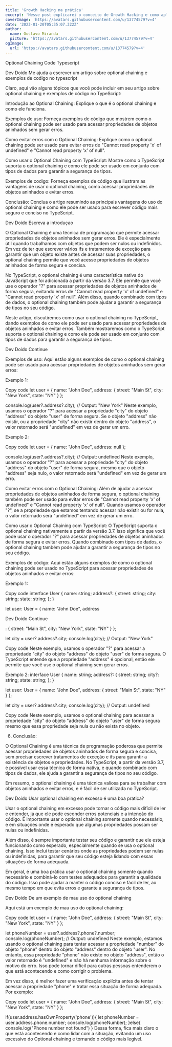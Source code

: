 ```yaml
---
title: 'Growth Hacking na prática'
excerpt: 'Nesse post explicarei o conceito de Growth Hacking e como aplicá-lo na prática.'
coverImage: 'https://avatars.githubusercontent.com/u/13774579?v=4'
date: '2023-01-20T05:35:07.322Z'
author:
  name: Gustavo Miranda
  picture: 'https://avatars.githubusercontent.com/u/13774579?v=4'
ogImage:
  url: 'https://avatars.githubusercontent.com/u/13774579?v=4'
---
```

Optional Chaining Code Typescript


Dev Doido
Me ajuda a escrever um artigo sobre optional chaining e exemplos de codigo no typescript

Claro, aqui vão alguns tópicos que você pode incluir em seu artigo sobre optional chaining e exemplos de código no TypeScript:

Introdução ao Optional Chaining: Explique o que é o optional chaining e como ele funciona.

Exemplos de uso: Forneça exemplos de código que mostrem como o optional chaining pode ser usado para acessar propriedades de objetos aninhados sem gerar erros.

Como evitar erros com o Optional Chaining: Explique como o optional chaining pode ser usado para evitar erros de "Cannot read property 'x' of undefined" e "Cannot read property 'x' of null".

Como usar o Optional Chaining com TypeScript: Mostre como o TypeScript suporta o optional chaining e como ele pode ser usado em conjunto com tipos de dados para garantir a segurança de tipos.

Exemplos de codigo: Forneça exemplos de código que ilustram as vantagens de usar o optional chaining, como acessar propriedades de objetos aninhados e evitar erros.

Conclusão: Conclua o artigo resumindo as principais vantagens do uso do optional chaining e como ele pode ser usado para escrever código mais seguro e conciso no TypeScript.




Dev Doido
Escreva a introduçao

O Optional Chaining é uma técnica de programação que permite acessar propriedades de objetos aninhados sem gerar erros. Ele é especialmente útil quando trabalhamos com objetos que podem ser nulos ou indefinidos. Em vez de ter que escrever vários ifs e tratamentos de exceção para garantir que um objeto existe antes de acessar suas propriedades, o optional chaining permite que você acesse propriedades de objetos aninhados de forma segura e concisa.

No TypeScript, o optional chaining é uma característica nativa do JavaScript que foi adicionada a partir da versão 3.7. Ele permite que você use o operador "?" para acessar propriedades de objetos aninhados de forma segura, evitando erros de "Cannot read property 'x' of undefined" e "Cannot read property 'x' of null". Além disso, quando combinado com tipos de dados, o optional chaining também pode ajudar a garantir a segurança de tipos no seu código.

Neste artigo, discutiremos como usar o optional chaining no TypeScript, dando exemplos de como ele pode ser usado para acessar propriedades de objetos aninhados e evitar erros. Também mostraremos como o TypeScript suporta o optional chaining e como ele pode ser usado em conjunto com tipos de dados para garantir a segurança de tipos.




Dev Doido
Continue

Exemplos de uso:
Aqui estão alguns exemplos de como o optional chaining pode ser usado para acessar propriedades de objetos aninhados sem gerar erros:

Exemplo 1:

Copy code
let user = {
    name: "John Doe",
    address: {
        street: "Main St",
        city: "New York",
        state: "NY"
    }
};

console.log(user?.address?.city);  // Output: "New York"
Neste exemplo, usamos o operador "?" para acessar a propriedade "city" do objeto "address" do objeto "user" de forma segura. Se o objeto "address" não existir, ou a propriedade "city" não existir dentro do objeto "address", o valor retornado será "undefined" em vez de gerar um erro.

Exemplo 2:

Copy code
let user = {
    name: "John Doe",
    address: null
};

console.log(user?.address?.city);  // Output: undefined
Neste exemplo, usamos o operador "?" para acessar a propriedade "city" do objeto "address" do objeto "user" de forma segura, mesmo que o objeto "address" seja nulo, o valor retornado será "undefined" em vez de gerar um erro.

Como evitar erros com o Optional Chaining:
Além de ajudar a acessar propriedades de objetos aninhados de forma segura, o optional chaining também pode ser usado para evitar erros de "Cannot read property 'x' of undefined" e "Cannot read property 'x' of null". Quando usamos o operador "?", se a propriedade que estamos tentando acessar não existir ou for nula, o valor retornado será "undefined" em vez de gerar um erro.

Como usar o Optional Chaining com TypeScript:
O TypeScript suporta o optional chaining nativamente a partir da versão 3.7. Isso significa que você pode usar o operador "?" para acessar propriedades de objetos aninhados de forma segura e evitar erros. Quando combinado com tipos de dados, o optional chaining também pode ajudar a garantir a segurança de tipos no seu código.

Exemplos de código:
Aqui estão alguns exemplos de como o optional chaining pode ser usado no TypeScript para acessar propriedades de objetos aninhados e evitar erros:

Exemplo 1:

Copy code
interface User {
    name: string;
    address?: {
        street: string;
        city: string;
        state: string;
    };
}

let user: User = {
    name: "John Doe",
    address



Dev Doido
Continue

: {
street: "Main St",
city: "New York",
state: "NY"
}
};

let city = user?.address?.city;
console.log(city); // Output: "New York"

Copy code
Neste exemplo, usamos o operador "?" para acessar a propriedade "city" do objeto "address" do objeto "user" de forma segura. O TypeScript entende que a propriedade "address" é opcional, então ele permite que você use o optional chaining sem gerar erros.

Exemplo 2:
interface User {
name: string;
address?: {
street: string;
city?: string;
state: string;
};
}

let user: User = {
name: "John Doe",
address: {
street: "Main St",
state: "NY"
}
};

let city = user?.address?.city;
console.log(city); // Output: undefined

Copy code
Neste exemplo, usamos o optional chaining para acessar a propriedade "city" do objeto "address" do objeto "user" de forma segura mesmo que essa propriedade seja nula ou não exista no objeto.

6. Conclusão:

O Optional Chaining é uma técnica de programação poderosa que permite acessar propriedades de objetos aninhados de forma segura e concisa, sem precisar escrever tratamentos de exceção e ifs para garantir a existência de objetos e propriedades. No TypeScript, a partir da versão 3.7, é possível usar essa técnica de forma nativa, e quando combinado com tipos de dados, ele ajuda a garantir a segurança de tipos no seu código. 

Em resumo, o optional chaining é uma técnica valiosa para se trabalhar com objetos aninhados e evitar erros, e é fácil de ser utilizada no TypeScript.



Dev Doido
Usar optional chaining em excesso é uma boa pratica?

Usar o optional chaining em excesso pode tornar o código mais difícil de ler e entender, já que ele pode esconder erros potenciais e a intenção do código. É importante usar o optional chaining somente quando necessário, e em situações onde é esperado que algumas propriedades possam ser nulas ou indefinidas.

Além disso, é sempre importante testar seu código e garantir que ele esteja funcionando como esperado, especialmente quando se usa o optional chaining. Isso inclui testar cenários onde as propriedades podem ser nulas ou indefinidas, para garantir que seu código esteja lidando com essas situações de forma adequada.

Em geral, é uma boa prática usar o optional chaining somente quando necessário e combiná-lo com testes adequados para garantir a qualidade do código. Isso pode ajudar a manter o código conciso e fácil de ler, ao mesmo tempo em que evita erros e garante a segurança de tipos.




Dev Doido
De um exemplo de mau uso do optional chaining

Aqui está um exemplo de mau uso do optional chaining:

Copy code
let user = {
    name: "John Doe",
    address: {
        street: "Main St",
        city: "New York",
        state: "NY"
    }
};

let phoneNumber = user?.address?.phone?.number;
console.log(phoneNumber); // Output: undefined
Neste exemplo, estamos usando o optional chaining para tentar acessar a propriedade "number" do objeto "phone" dentro do objeto "address" dentro do objeto "user". No entanto, essa propriedade "phone" não existe no objeto "address", então o valor retornado é "undefined" e não há nenhuma informação sobre o motivo do erro. Isso pode tornar difícil para outras pessoas entenderem o que está acontecendo e como corrigir o problema.

Em vez disso, é melhor fazer uma verificação explícita antes de tentar acessar a propriedade "phone" e tratar essa situação de forma adequada. Por exemplo:

Copy code
let user = {
    name: "John Doe",
    address: {
        street: "Main St",
        city: "New York",
        state: "NY"
    }
};

if(user.address.hasOwnProperty('phone')){
  let phoneNumber = user.address.phone.number;
  console.log(phoneNumber);
}else{
  console.log("Phone number not found")
}
Dessa forma, fica mais claro o que está acontecendo e como lidar com a situação, evitando um uso excessivo do Optional chaining e tornando o código mais legível.